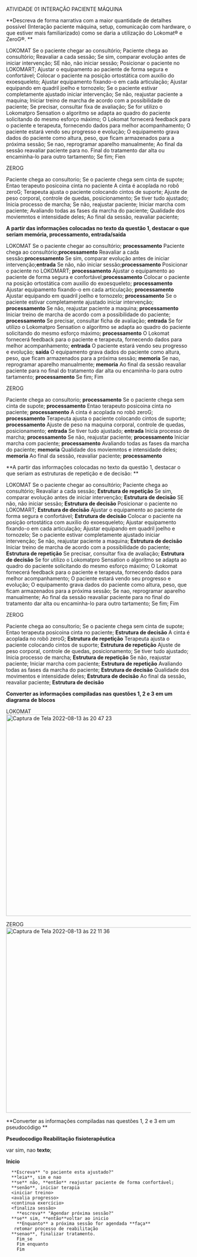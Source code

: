 ATIVIDADE 01 
INTERAÇÃO PACIENTE MÁQUINA

**Descreva de forma narrativa com a maior quantidade de detalhes possível (Interação paciente máquina, setup, comunicação com hardware, o que estiver mais familiarizado) como se daria a utilização do Lokomat® e ZeroG®. 
**

LOKOMAT
Se o paciente chegar ao consultório;
Paciente chega ao consultório;
Reavaliar a cada sessão;
Se sim, comparar evolução antes de iniciar intervenção;
SE não, não iniciar sessão;
Posicionar o paciente no LOKOMART;
Ajustar o equipamento ao paciente de forma segura e confortável;
Colocar o paciente na posição ortostática com auxilio do exoesqueleto;
Ajustar equipamento fixando-o em cada articulação;
Ajustar equipando em quadril joelho e tornozelo;
Se o paciente estivar completamente ajustado iniciar intervenção; 
Se não, reajustar paciente a maquina;
Iniciar treino de marcha de acordo com a possibilidade do paciente; 
Se precisar, consultar fixa de avaliação;
Se for utilizo o Lokomatpro Sensation o algoritmo se adapta ao quadro do paciente solicitando do mesmo esforço máximo;
O Lokomat fornecerá feedback para o paciente e terapeuta, fornecendo dados para melhor acompanhamento;
O paciente estará vendo seu progresso e evolução; 
O equipamento grava dados do paciente como altura, peso, que ficam armazenados para a próxima sessão; 
Se nao, reprogramar aparelho manualmente; 
Ao final da sessão reavaliar paciente para no. Final do tratamento dar alta ou encaminha-lo para outro tartamento;
Se fim;
Fien 

ZEROG

Paciente chega ao consultorio; 
Se o paciente chega sem cinta de supote; 
Entao terapeuto posicoina cinta no paciente 
A cinta é acoplada no robô zeroG;
Terapeuta ajusta o paciente colocando cintos de suporte; 
Ajuste de peso corporal, controle de quedas, posicionamento;
Se tiver tudo ajustado;
Inicia processo de marcha;
Se não, reajustar paciente;
Iniciar marcha com paciente;
Avaliando todas as fases da marcha do paciente;
Qualidade dos moviemntos e intensidade deles;
Ao final da sessão, reavaliar paciente;  

**A partir das informações colocadas no texto da questão 1, destacar o que seriam memória, processamento, entrada/saída**

LOKOMAT
Se o paciente chegar ao consultório; **processamento**
Paciente chega ao consultório;**processamento**
Reavaliar a cada sessão;**processamento**
Se sim, comparar evolução antes de iniciar intervenção;**entrada**
Se não, não iniciar sessão;**processamento**
Posicionar o paciente no LOKOMART; **processamento**
Ajustar o equipamento ao paciente de forma segura e confortável;**processamento**
Colocar o paciente na posição ortostática com auxilio do exoesqueleto; **processamento**
Ajustar equipamento fixando-o em cada articulação; **processamento**
Ajustar equipando em quadril joelho e tornozelo; **processamento**
Se o paciente estivar completamente ajustado iniciar intervenção; **processamento**
Se não, reajustar paciente a maquina; **processamento**
Iniciar treino de marcha de acordo com a possibilidade do paciente; **processamento**
Se precisar, consultar ficha de avaliação; **entrada**
Se for utilizo o Lokomatpro Sensation o algoritmo se adapta ao quadro do paciente solicitando do mesmo esforço máximo; **processamento**
O Lokomat fornecerá feedback para o paciente e terapeuta, fornecendo dados para melhor acompanhamento; **entrada**
O paciente estará vendo seu progresso e evolução; **saída**
O equipamento grava dados do paciente como altura, peso, que ficam armazenados para a próxima sessão; **memoria**
Se nao, reprogramar aparelho manualmente; **memoria**
Ao final da sessão reavaliar paciente para no final do tratamento dar alta ou encaminha-lo para outro tartamento; **processamento**
Se fim;
Fim 

ZEROG

Paciente chega ao consultorio; **processamento**
Se o paciente chega sem cinta de supote; **processamento**
Entao terapeuto posicoina cinta no paciente; **processamento**
A cinta é acoplada no robô zeroG; **processamento**
Terapeuta ajusta o paciente colocando cintos de suporte; **processamento**
Ajuste de peso na maquina corporal, controle de quedas, posicionamento; **entrada**
Se tiver tudo ajustado; **entrada**
Inicia processo de marcha; **processamento**
Se não, reajustar paciente; **processamento**
Iniciar marcha com paciente; **processamento**
Avaliando todas as fases da marcha do paciente; **memoria**
Qualidade dos moviemntos e intensidade deles; **memoria**
Ao final da sessão, reavaliar paciente; **processamento**



**A partir das informações colocadas no texto da questão 1, destacar o que seriam as estruturas de repetição e de decisão:
** 

LOKOMAT
Se o paciente chegar ao consultório;
Paciente chega ao consultório;
Reavaliar a cada sessão; **Estrutura de repetição**
Se sim, comparar evolução antes de iniciar intervenção; **Estrutura de decisão**
SE não, não iniciar sessão; **Estrutura de decisão**
Posicionar o paciente no LOKOMART; **Estrutura de decisão**
Ajustar o equipamento ao paciente de forma segura e confortável; **Estrutura de decisão**
Colocar o paciente na posição ortostática com auxilio do exoesqueleto;
Ajustar equipamento fixando-o em cada articulação; 
Ajustar equipando em quadril joelho e tornozelo;
Se o paciente estivar completamente ajustado iniciar intervenção; 
Se não, reajustar paciente a maquina; **Estrutura de decisão**
Iniciar treino de marcha de acordo com a possibilidade do paciente;  **Estrutura de repetição**
Se precisar, consultar fixa de avaliação; **Estrutura de decisão**
Se for utilizo o Lokomatpro Sensation o algoritmo se adapta ao quadro do paciente solicitando do mesmo esforço máximo;
O Lokomat fornecerá feedback para o paciente e terapeuta, fornecendo dados para melhor acompanhamento;
O paciente estará vendo seu progresso e evolução; 
O equipamento grava dados do paciente como altura, peso, que ficam armazenados para a próxima sessão; 
Se nao, reprogramar aparelho manualmente; 
Ao final da sessão reavaliar paciente para no final do tratamento dar alta ou encaminha-lo para outro tartamento;
Se fim;
Fim 

ZEROG

Paciente chega ao consultorio; 
Se o paciente chega sem cinta de supote; 
Entao terapeuta posicoina cinta no paciente; **Estrutura de decisão**
A cinta é acoplada no robô zeroG; **Estrutura de repetição**
Terapeuta ajusta o paciente colocando cintos de suporte; **Estrutura de repetição**
Ajuste de peso corporal, controle de quedas, posicionamento;
Se tiver tudo ajustado;
Inicia processo de marcha; **Estrutura de repetição**
Se não, reajustar paciente;
Iniciar marcha com paciente; **Estrutura de repetição**
Avaliando todas as fases da marcha do paciente; **Estrutura de decisão**
Qualidade dos movimentos e intensidade deles; **Estrutura de decisão**
Ao final da sessão, reavaliar paciente; **Estrutura de decisão**

**Converter as informações compiladas nas questões 1, 2 e 3 em um diagrama de blocos**

LOKOMAT
<img width="549" alt="Captura de Tela 2022-08-13 às 20 47 23" src="https://user-images.githubusercontent.com/110609119/184516925-75695e07-f813-482c-90d0-f8c35d0d3b18.png">

ZEROG
<img width="505" alt="Captura de Tela 2022-08-13 às 22 11 36" src="https://user-images.githubusercontent.com/110609119/184518432-77eb15f0-e199-4725-8cdd-79fb49d0fbd8.png">



**Converter as informações compiladas nas questões 1, 2 e 3 em um pseudocódigo **

**Pseudocodigo Reabilitação fisioterapêutica**

var sim, nao **texto**;

**Inicio**

<chegada paciente ao consultorio>
  <posicionamento>
    <ajuste>
      
      **Escreva** "o paciente esta ajustado?"
      **leia**, sim e nao
      **se** não, **então** reajustar paciente de forma confortável;
      **senão**, iniciar terapia
      <iniciar treino>
      <avalia progresso>
      <continua exercício>
      <finaliza sessão>
        **escreva** "Agendar próxima sessão?"
      **se** sim, **então**voltar ao inicio
        **Enquanto** a próxima sessão for agendada **faça**
       retomar processo de reabilitação
      **senao**, finalizar tratamento. 
        Fim_se
        Fim enquanto 
        Fim
